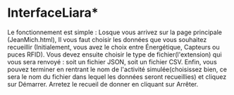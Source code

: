 # InterfaceLiara*
Le fonctionnement est simple : 
Losque vous arrivez sur la page principale (JeanMich.html), Il vous faut choisir les données que vous souhaitez recueillir
(Initialement, vous avez le choix entre Énergétique, Capteurs ou puces RFID).
Vous devez ensuite choisir le type de fichier(l'extension) qui vous sera renvoyé : soit un fichier JSON, soit un fichier CSV. 
Enfin, vous pouvez terminer en rentrant le nom de l'activité simulée(choisissez bien, ce sera le nom du fichier dans lequel les données 
seront recueillies) et cliquez sur Démarrer.
Arretez le recueil de donner en cliquant sur Arrêter.
